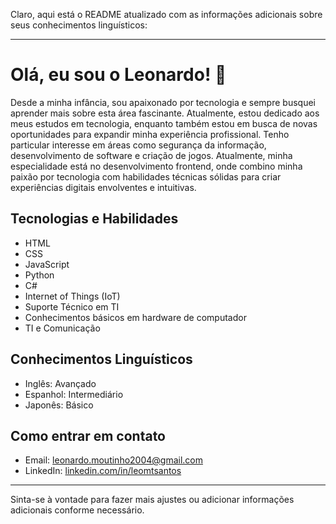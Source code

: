 Claro, aqui está o README atualizado com as informações adicionais sobre seus conhecimentos linguísticos:

---

# Olá, eu sou o Leonardo! 👋

Desde a minha infância, sou apaixonado por tecnologia e sempre busquei aprender mais sobre esta área fascinante. Atualmente, estou dedicado aos meus estudos em tecnologia, enquanto também estou em busca de novas oportunidades para expandir minha experiência profissional. Tenho particular interesse em áreas como segurança da informação, desenvolvimento de software e criação de jogos. Atualmente, minha especialidade está no desenvolvimento frontend, onde combino minha paixão por tecnologia com habilidades técnicas sólidas para criar experiências digitais envolventes e intuitivas.

## Tecnologias e Habilidades

- HTML
- CSS
- JavaScript
- Python
- C#
- Internet of Things (IoT)
- Suporte Técnico em TI
- Conhecimentos básicos em hardware de computador
- TI e Comunicação

## Conhecimentos Linguísticos

- Inglês: Avançado
- Espanhol: Intermediário
- Japonês: Básico

## Como entrar em contato

- Email: [leonardo.moutinho2004@gmail.com](mailto:leonardo.moutinho2004@gmail.com)
- LinkedIn: [linkedin.com/in/leomtsantos](https://www.linkedin.com/in/leomtsantos)

---

Sinta-se à vontade para fazer mais ajustes ou adicionar informações adicionais conforme necessário.
